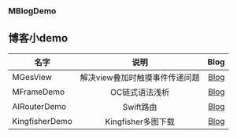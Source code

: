 ### MBlogDemo
博客小demo
---
| 名字 | 说明 | Blog |
| - | :-: | -: | 
|MGesView|解决view叠加时触摸事件传递问题|[Blog](https://www.jianshu.com/p/f5119b096b91)|
|MFrameDemo|OC链式语法浅析|[Blog](https://www.jianshu.com/p/b930b43be95e)|
|AIRouterDemo|Swift路由|[Blog](https://www.jianshu.com/p/5131eb335039)|
|KingfisherDemo|Kingfisher多图下载|[Blog](https://www.jianshu.com/p/623acaf06f97)|

